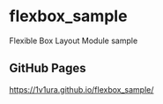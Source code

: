 # flexbox_sample
Flexible Box Layout Module sample

## GitHub Pages
https://1v1ura.github.io/flexbox_sample/
